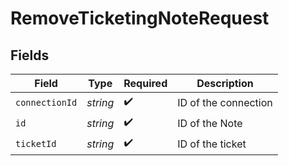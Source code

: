 # RemoveTicketingNoteRequest


## Fields

| Field                | Type                 | Required             | Description          |
| -------------------- | -------------------- | -------------------- | -------------------- |
| `connectionId`       | *string*             | :heavy_check_mark:   | ID of the connection |
| `id`                 | *string*             | :heavy_check_mark:   | ID of the Note       |
| `ticketId`           | *string*             | :heavy_check_mark:   | ID of the ticket     |